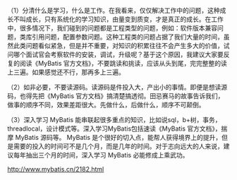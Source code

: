 （1）分清什么是学习，什么是工作。在我看来，仅仅解决工作中的问题，这种成长不叫成长，只有系统化的学习知识，由量变到质变，才是真正的成长。在工作中，很多情况下，我们碰到的问题都是工程类型的问题，例如：软件版本兼容问题，类库引用问题，配置参数问题。这种工程类的问题占据了我们大量的时间，虽然此类问题看似紧急，但是并不重要，对知识的积累往往不会产生多大的价值，试问哪个面试官会考察软件的安装，调试，升级呢？基于这个原因，我建议大家要反复的阅读《MyBatis 官方文档》，不要跳读和挑读，应该从头到尾，完完整整的读上三遍。如果感觉还不行，那再多上三遍。

（2）如非必要，不要读源码。读源码是件投入大，产出小的事情。即便是想读源码，也得先把《MyBatis 官方文档》搞清楚搞透彻。田忌赛马的故事告诉我们，做事的顺序不同，效果差距很大。先做什么，后做什么，顺序不可颠倒。

（3）深入学习 MyBatis 能串联起很多重点的知识，比如说sql，b+树，事务，threadlocal，设计模式等。深入学习MyBatis包括速读《MyBatis 官方文档》，揣摩 MyBatis 源码等。 MyBatis 是个很好的切入点，能帮人获得境界上的提升，但是需要的投入的时间可不是几个月，而是几年的时间。对于志向远大的人来说，建议每年抽出三个月的时间，深入学习 MyBatis 必能修成上乘武功。


http://www.mybatis.cn/2182.html
